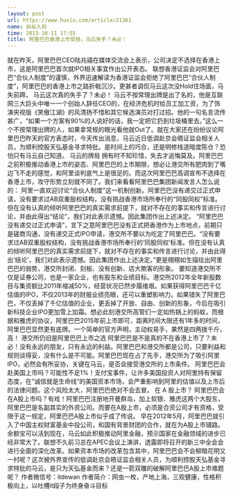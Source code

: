 ```yaml
---
layout: post
url: https://www.huxiu.com/article/21361
name: 丝丝入扣
time: 2013-10-11 17:55
title: 阿里巴巴香港上市受挫，马云失手？未必！
---
```

就在昨天，阿里巴巴CEO陆兆禧在媒体交流会上表示，公司决定不选择在香港上市，这是阿里巴巴首次就IPO相关事宜作出公开表态。 联想香港证监会对阿里巴巴“合伙人制度”的谨慎，外界迅速解读为香港证监会拒绝了阿里巴巴“合伙人制度”，阿里巴巴的香港上市之路折戟沉沙。更甚者调侃马云这次没Hold住场面，马失前蹄。 马云这次真的失手了？未必！ 马云不按常理出牌是出了名的，他是互联网三大巨头中唯一一个创始人辞任CEO的，在经济危机时给员工加工资，为了饰演央视版《笑傲江湖》的风清扬不惜和其它候选演员对打过招。他的一句名言流传甚广，“如果一个方案有90%的人说好的话，我一定把它扔到垃圾桶里去。”这么一个不按常理出牌的人，如果拿常规的眼光看他就Out了。就在大家还在纷纷议论阿里巴巴昨天的官方表态时，今天传出消息，马云近日低调赴京会晤证监会相关人员，为顺利控股天弘基金寻求特批。是时间上的巧合，还是明修栈道暗度陈仓？恐怕只有马云自己知道。 马云的牌局 拥有时不知珍惜，失去才追悔莫及。阿里巴巴之前积极推动香港上市的姿态、阿里巴巴的上市期限，想必让港交所有肥肉到了嘴边飞不走的感觉，和阿里谈判底气上是很足的。而这次阿里巴巴高调宣布不选择在香港上市，攻守形势立刻就不同了。我们来看看阿里巴巴集团新闻发言人怎么说的： 阿里一直欢迎讨论“合伙人制度”这一机制创新。阿里巴巴没有递交过正式申请，没有要求过AB双重股权结构，没有挑战香港市场所奉行的“同股同权”标准。但在没有认真的倾听阿里巴巴的真实需求前提下，就对不存在的事实和传言进行讨论，并由此得出“结论”，我们对此表示遗憾。因此集团作出上述决定。 “阿里巴巴没有递交过正式申请”，言下之意阿里巴巴没有正式把香港作为上市地点，前期只是磋商沟通，没有递交正式IPO申请，港交所不要以为吃定了阿里巴巴。“没有要求过AB双重股权结构，没有挑战香港市场所奉行的‘同股同权’标准。但在没有认真的倾听阿里巴巴的真实需求前提下，就对不存在的事实和传言进行讨论，并由此得出‘结论’，我们对此表示遗憾。因此集团作出上述决定。”更是栩栩如生描绘出阿里巴巴的弱势，港交所封闭、刻板、没有创新、店大欺客的形象。 要知道港交所不仅是证券公司，也是一家企业，也有股东和业绩目标。港交所2012年全年新股数目与集资额比2011年缩减50%，经营状况已然步履维艰。如果获得阿里巴巴千亿估值的IPO，不仅2013年的财报业绩亮眼，还可以重塑影响力。如果错失了阿里巴巴，不仅丢掉了千亿估值的企业，更丢掉了开放、自由、创新的形象，今后在吸引新科技企业IPO更加雪上加霜。想必此刻港交所高管们一定如热锅上的蚂蚁，而根据和雅虎的协议，阿里巴巴2015年前上市即可，距离时间大限还有1年多的时间，阿里巴巴显然更有底牌。一个简单的官方声明，主动权易手，果然是四两拨千斤，高！ 港交所仍旧是阿里巴巴上市之选 阿里巴巴是不是真的不在香港上市了？未必！没有永远的朋友，只有永远的利益。阿里巴巴和港交所都是公司，只要利益和规则谈得妥，没有什么是不可能。阿里巴巴现在占了先手，港交所为了吸引阿里IPO，必然会有所妥协，关键在马云，是否会接受港交所的上市条件。 阿里巴巴会赴美国上市吗？可能性不足1%！支付宝事件，让许多美国投资人对阿里持有保留态度，在“诚信就是生命线”的美国资本市场，会严重影响到阿里的估值以及上市后的法律问题。这个风险太大，阿里巴巴绝对不会去冒。 在 A 股上市？ 阿里巴巴会在A股上市吗？有戏！阿里巴巴注册地开曼群岛，加上软银、雅虎这两个大股东，阿里巴巴是名副其实的外资公司。而要在A股上市，必须是合资公司才有资格，受限于这一规定，阿里巴巴A股上市似乎成了传说。 早在2012年5月，阿里巴巴就引入了中国主权财富基金中投公司，和国有背景财团的合作，就在为A股上市铺路。余额宝可以活到现在，马云如此积极推动阿里金融，预示国家在金融领域的进步已经非常大了。联想不久前习总在APEC会议上演讲，透露即将召开的新三中全会会进行全面的深化改革。如果资本市场的改革包含其中，阿里巴巴会不会柳暗花明又一村呢？这次被外界宣传的低调赴京会晤证监会相关人员，为顺利控股天弘基金寻求特批的马云，是只为天弘基金而来？还是一箭双雕的破解阿里巴巴A股上市难题呢？ 作者微信号：itdewan 作者简介：网虫一枚，产地上海，三观健康，性格积极向上，以吐槽it段子为终身奋斗目标

